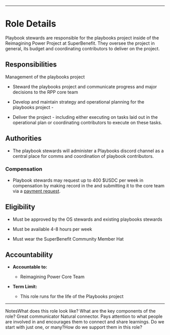
---

# Role Details

Playbook stewards are responsible for the playbooks project inside of the Reimagining Power Project at SuperBenefit. They oversee the project in general, its budget and coordinating contributors to deliver on the project.

## Responsibilities

Management of the playbooks project

- Steward the playbooks project and communicate progress and major decisions to the RPP core team  

- Develop and maintain strategy and operational planning for the playbooks project -  

- Deliver the project - including either executing on tasks laid out in the operational plan or coordinating contributors to execute on these tasks.

### 

## Authorities

- The playbook stewards will administer a Playbooks discord channel as a central place for comms and coordination of playbook contributors. 

### Compensation

- Playbook stewards may request up to 400 $USDC per week in compensation by making record in the  and submitting it to the core team via a [payment request](https://app.onchainden.com/payment-requests/new-request/1ecc7be9-3694-451e-8cf7-38beb979d06c).


## Eligibility

- Must be approved by the OS stewards and existing playbooks stewards

- Must be available 4-8 hours per week

- Must wear the SuperBenefit Community Member Hat

## Accountability

- **Accountable to:**

  - Reimagining Power Core Team

- **Term Limit:**

  - This role runs for the life of the Playbooks project


---

NotesWhat does this role look like? What are the key components of the role?	Great communicator	Natural connector. Pays attention to what people are involved in and encourages them to connect and share learnings.	Do we start with just one, or many?How do we support them in this role?
